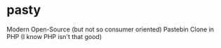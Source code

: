 # pasty
Modern Open-Source (but not so consumer oriented) Pastebin Clone in PHP (I know PHP isn't that good)
